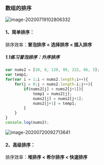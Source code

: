 ### 数组的排序

![image-20200719102806332](C:\Users\l\AppData\Roaming\Typora\typora-user-images\image-20200719102806332.png)

#### 1、简单排序：

排序效率：**冒泡排序 < 选择排序 < 插入排序**

##### 1.1练习冒泡排序：升序排序

```javascript
var nums2 = [10, 8, 128, 99, 222, 66, 3];
var temp1;
for(var i = 1;i < nums2.length;i++){
    for(j = 0;j < nums2.length-i;j++){
        if(nums2[j] > nums2[j+1]){
            temp1 = nums2[j];
            nums2[j] = nums2[j+1];
            nums2[j+1] = temp1;
        }
    }
}
console.log(nums2);
```

![image-20200720092713641](C:\Users\l\AppData\Roaming\Typora\typora-user-images\image-20200720092713641.png)



#### 2、高级排序：

排序效率：**堆排序 < 希尔排序 < 快速排序**